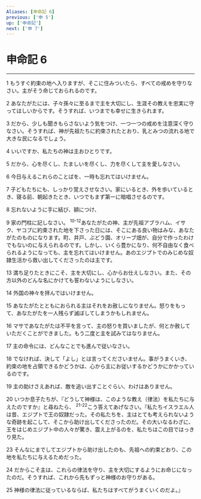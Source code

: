 ```yaml
---
Aliases: [申命記 6]
previous: ['申 5']
up: ['申命記']
next: ['申 7']
---
```

# 申命記 6

***




1 
もうすぐ約束の地へ入りますが、そこに住みついたら、すべての戒めを守りなさい。主がそう命じておられるのです。 



2 
あなたがたには、子々孫々に至るまで主を大切にし、生涯その教えを忠実に守ってほしいからです。そうすれば、いつまでも幸せに生きられます。 



3 
だから、少しも聞きもらさないよう気をつけ、一つ一つの戒めを注意深く守りなさい。そうすれば、神が先祖たちに約束されたとおり、乳とみつの流れる地で大きな民になるでしょう。 



4 
いいですか、私たちの神は主おひとりです。 



5 
だから、心を尽くし、たましいを尽くし、力を尽くして主を愛しなさい。 



6 
今日与えるこれらのことばを、一時も忘れてはいけません。 



7 
子どもたちにも、しっかり覚えさせなさい。家にいるとき、外を歩いているとき、寝る前、朝起きたとき、いつでもまず第一に暗唱させるのです。 



8 
忘れないように手に結び、額につけ、 



9 
家の門柱に記しなさい。 <sup class="versenum">10-12</sup>あなたがたの神、主が先祖アブラハム、イサク、ヤコブに約束された地を下さった日には、そこにある良い物はみな、あなたがたのものになります。町、井戸、ぶどう園、オリーブ畑が、自分で作ったわけでもないのに与えられるのです。しかし、いくら豊かになり、何不自由なく食べられるようになっても、主を忘れてはいけません。あのエジプトでのみじめな奴隷生活から救い出してくださったのは主です。 



13 
満ち足りたときにこそ、主を大切にし、心からお仕えしなさい。また、その方以外のどんな名にかけても誓わないようにしなさい。 



14 
外国の神々を拝んではいけません。 



15 
あなたがたとともにおられる主はそれをお赦しになりません。怒りをもって、あなたがたを一人残らず滅ぼしてしまうかもしれません。 



16 
マサであなたがたは不平を言って、主の怒りを買いましたが、何とか赦していただくことができました。もう二度と主を試みてはなりません。 



17 
主の命令には、どんなことでも進んで従いなさい。 



18 
でなければ、決して「よし」とは言ってくださいません。事がうまくいき、約束の地を占領できるかどうかは、心から主にお従いするかどうかにかかっているのです。 



19 
主の助けさえあれば、敵を追い出すことぐらい、わけはありません。 



20 
いつか息子たちが、『どうして神様は、このような教え（律法）を私たちに与えたのですか』と尋ねたら、 <sup class="versenum">21-22</sup>こう答えてあげなさい。『私たちイスラエル人は昔、エジプトで王の奴隷だった。その私たちを、主はとても考えられないような奇跡を起こして、そこから助け出してくださったのだ。その大いなるわざに、王をはじめエジプト中の人々が驚き、震え上がるのを、私たちはこの目ではっきり見た。 



23 
そんなにまでしてエジプトから助け出したのも、先祖への約束どおり、この地を私たちに与えるためだった。 



24 
だからこそ主は、これらの律法を守り、主を大切にするようにお命じになったのだ。そうすれば、これから先もずっと神様のお守りがある。 



25 
神様の律法に従っているならば、私たちはすべてがうまくいくのだよ。』
